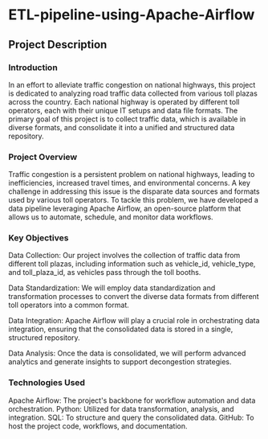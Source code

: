 # ETL-pipeline-using-Apache-Airflow

## Project Description
### Introduction
In an effort to alleviate traffic congestion on national highways, this project is dedicated to analyzing road traffic data collected from various toll plazas across the country. Each national highway is operated by different toll operators, each with their unique IT setups and data file formats. The primary goal of this project is to collect traffic data, which is available in diverse formats, and consolidate it into a unified and structured data repository.

### Project Overview
Traffic congestion is a persistent problem on national highways, leading to inefficiencies, increased travel times, and environmental concerns. A key challenge in addressing this issue is the disparate data sources and formats used by various toll operators. To tackle this problem, we have developed a data pipeline leveraging Apache Airflow, an open-source platform that allows us to automate, schedule, and monitor data workflows.

### Key Objectives
Data Collection: Our project involves the collection of traffic data from different toll plazas, including information such as vehicle_id, vehicle_type, and toll_plaza_id, as vehicles pass through the toll booths.

Data Standardization: We will employ data standardization and transformation processes to convert the diverse data formats from different toll operators into a common format.

Data Integration: Apache Airflow will play a crucial role in orchestrating data integration, ensuring that the consolidated data is stored in a single, structured repository.

Data Analysis: Once the data is consolidated, we will perform advanced analytics and generate insights to support decongestion strategies.

### Technologies Used
Apache Airflow: The project's backbone for workflow automation and data orchestration.
Python: Utilized for data transformation, analysis, and integration.
SQL: To structure and query the consolidated data.
GitHub: To host the project code, workflows, and documentation.
